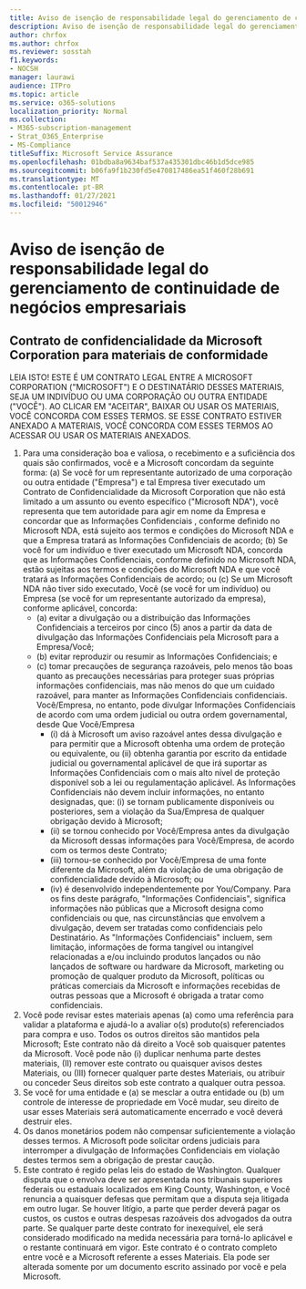 ```yaml
---
title: Aviso de isenção de responsabilidade legal do gerenciamento de continuidade de negócios empresariais
description: Aviso de isenção de responsabilidade legal do gerenciamento de continuidade de negócios empresariais
author: chrfox
ms.author: chrfox
ms.reviewer: sosstah
f1.keywords:
- NOCSH
manager: laurawi
audience: ITPro
ms.topic: article
ms.service: o365-solutions
localization_priority: Normal
ms.collection:
- M365-subscription-management
- Strat_O365_Enterprise
- MS-Compliance
titleSuffix: Microsoft Service Assurance
ms.openlocfilehash: 01bdba8a9634baf537a435301dbc46b1d5dce985
ms.sourcegitcommit: b06fa9f1b230fd5e470817486ea51f460f28b691
ms.translationtype: MT
ms.contentlocale: pt-BR
ms.lasthandoff: 01/27/2021
ms.locfileid: "50012946"
---
```

# <a name="enterprise-business-continuity-management-legal-disclaimer"></a>Aviso de isenção de responsabilidade legal do gerenciamento de continuidade de negócios empresariais

## <a name="microsoft-corporation-non-disclosure-agreement-for-compliance-materials"></a>Contrato de confidencialidade da Microsoft Corporation para materiais de conformidade

LEIA ISTO! ESTE É UM CONTRATO LEGAL ENTRE A MICROSOFT CORPORATION ("MICROSOFT") E O DESTINATÁRIO DESSES MATERIAIS, SEJA UM INDIVÍDUO OU UMA CORPORAÇÃO OU OUTRA ENTIDADE ("VOCÊ"). AO CLICAR EM "ACEITAR", BAIXAR OU USAR OS MATERIAIS, VOCÊ CONCORDA COM ESSES TERMOS. SE ESSE CONTRATO ESTIVER ANEXADO A MATERIAIS, VOCÊ CONCORDA COM ESSES TERMOS AO ACESSAR OU USAR OS MATERIAIS ANEXADOS.

1. Para uma consideração boa e valiosa, o recebimento e a suficiência dos quais são confirmados, você e a Microsoft concordam da seguinte forma: (a) Se você for um representante autorizado de uma corporação ou outra entidade ("Empresa") e tal Empresa tiver executado um Contrato de Confidencialidade da Microsoft Corporation que não está limitado a um assunto ou evento específico ("Microsoft NDA"), você representa que tem autoridade para agir em nome da Empresa e concordar que as Informações Confidenciais , conforme definido no Microsoft NDA, está sujeito aos termos e condições do Microsoft NDA e que a Empresa tratará as Informações Confidenciais de acordo; (b) Se você for um indivíduo e tiver executado um Microsoft NDA, concorda que as Informações Confidenciais, conforme definido no Microsoft NDA, estão sujeitas aos termos e condições do Microsoft NDA e que você tratará as Informações Confidenciais de acordo; ou (c) Se um Microsoft NDA não tiver sido executado, Você (se você for um indivíduo) ou Empresa (se você for um representante autorizado da empresa), conforme aplicável, concorda: 
    - (a) evitar a divulgação ou a distribuição das Informações Confidenciais a terceiros por cinco (5) anos a partir da data de divulgação das Informações Confidenciais pela Microsoft para a Empresa/Você; 
    - (b) evitar reproduzir ou resumir as Informações Confidenciais; e 
    - (c) tomar precauções de segurança razoáveis, pelo menos tão boas quanto as precauções necessárias para proteger suas próprias informações confidenciais, mas não menos do que um cuidado razoável, para manter as Informações Confidenciais confidenciais. Você/Empresa, no entanto, pode divulgar Informações Confidenciais de acordo com uma ordem judicial ou outra ordem governamental, desde Que Você/Empresa 
        - (i) dá à Microsoft um aviso razoável antes dessa divulgação e para permitir que a Microsoft obtenha uma ordem de proteção ou equivalente, ou (ii) obtenha garantia por escrito da entidade judicial ou governamental aplicável de que irá suportar as Informações Confidenciais com o mais alto nível de proteção disponível sob a lei ou regulamentação aplicável. As Informações Confidenciais não devem incluir informações, no entanto designadas, que: (i) se tornam publicamente disponíveis ou posteriores, sem a violação da Sua/Empresa de qualquer obrigação devido à Microsoft; 
        - (ii) se tornou conhecido por Você/Empresa antes da divulgação da Microsoft dessas informações para Você/Empresa, de acordo com os termos deste Contrato;
        - (iii) tornou-se conhecido por Você/Empresa de uma fonte diferente da Microsoft, além da violação de uma obrigação de confidencialidade devido à Microsoft; ou
        - (iv) é desenvolvido independentemente por You/Company. Para os fins deste parágrafo, "Informações Confidenciais", significa informações não públicas que a Microsoft designa como confidenciais ou que, nas circunstâncias que envolvem a divulgação, devem ser tratadas como confidenciais pelo Destinatário. As "Informações Confidenciais" incluem, sem limitação, informações de forma tangível ou intangível relacionadas a e/ou incluindo produtos lançados ou não lançados de software ou hardware da Microsoft, marketing ou promoção de qualquer produto da Microsoft, políticas ou práticas comerciais da Microsoft e informações recebidas de outras pessoas que a Microsoft é obrigada a tratar como confidenciais.
2. Você pode revisar estes materiais apenas (a) como uma referência para validar a plataforma e ajudá-lo a avaliar o(s) produto(s) referenciados para compra e uso. Todos os outros direitos são mantidos pela Microsoft; Este contrato não dá direito a Você sob quaisquer patentes da Microsoft. Você pode não (i) duplicar nenhuma parte destes materiais, (II) remover este contrato ou quaisquer avisos destes Materiais, ou (III) fornecer qualquer parte destes Materiais, ou atribuir ou conceder Seus direitos sob este contrato a qualquer outra pessoa. 
3. Se você for uma entidade e (a) se mesclar a outra entidade ou (b) um controle de interesse de propriedade em Você mudar, seu direito de usar esses Materiais será automaticamente encerrado e você deverá destruir eles. 
4. Os danos monetários podem não compensar suficientemente a violação desses termos.  A Microsoft pode solicitar ordens judiciais para interromper a divulgação de Informações Confidenciais em violação destes termos sem a obrigação de prestar caução.  
5. Este contrato é regido pelas leis do estado de Washington. Qualquer disputa que o envolva deve ser apresentada nos tribunais superiores federais ou estaduais localizados em King County, Washington, e Você renuncia a quaisquer defesas que permitam que a disputa seja litigada em outro lugar.
 Se houver litígio, a parte que perder deverá pagar os custos, os custos e outras despesas razoáveis dos advogados da outra parte. Se qualquer parte deste contrato for inexequível, ele será considerado modificado na medida necessária para torná-lo aplicável e o restante continuará em vigor. Este contrato é o contrato completo entre você e a Microsoft referente a esses Materiais. Ela pode ser alterada somente por um documento escrito assinado por você e pela Microsoft.
